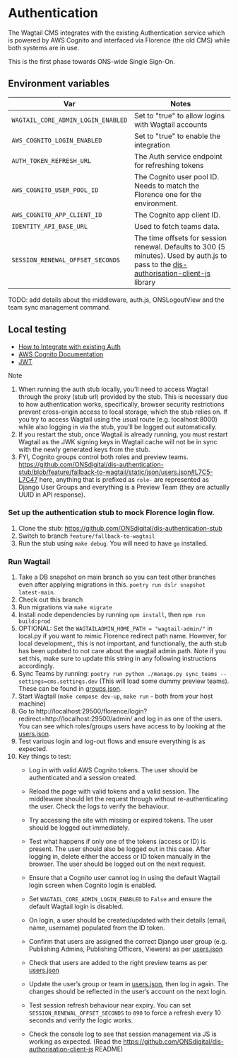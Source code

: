# Authentication

The Wagtail CMS integrates with the existing Authentication service which is powered by AWS Cognito
and interfaced via Florence (the old CMS) while both systems are in use.

This is the first phase towards ONS-wide Single Sign-On.

## Environment variables

| Var                                | Notes                                                                                                                                                                                              |
|------------------------------------|----------------------------------------------------------------------------------------------------------------------------------------------------------------------------------------------------|
| `WAGTAIL_CORE_ADMIN_LOGIN_ENABLED` | Set to "true" to allow logins with Wagtail accounts                                                                                                                                                |
| `AWS_COGNITO_LOGIN_ENABLED`        | Set to "true" to enable the integration                                                                                                                                                            |
| `AUTH_TOKEN_REFRESH_URL`           | The Auth service endpoint for refreshing tokens                                                                                                                                                    |
| `AWS_COGNITO_USER_POOL_ID`         | The Cognito user pool ID. Needs to match the Florence one for the environment.                                                                                                                     |
| `AWS_COGNITO_APP_CLIENT_ID`        | The Cognito app client ID.                                                                                                                                                                         |
| `IDENTITY_API_BASE_URL`            | Used to fetch teams data.                                                                                                                                                                          |
| `SESSION_RENEWAL_OFFSET_SECONDS`   | The time offsets for session renewal. Defaults to 300 (5 minutes). Used by auth.js to pass to the [dis-authorisation-client-js](https://github.com/ONSdigital/dis-authorisation-client-js) library |

TODO: add details about the middleware, auth.js, ONSLogoutView and the team sync management command.

## Local testing

- [How to Integrate with existing Auth](https://confluence.ons.gov.uk/display/DIS/How+to+integrate+with+auth)
- [AWS Cognito Documentation](https://docs.aws.amazon.com/cognito/latest/developerguide/cognito-user-pools.html)
- [JWT](https://jwt.io/)

> [!NOTE]
> 1. When running the auth stub locally, you’ll need to access Wagtail through the proxy (stub url) provided by the stub. This is necessary due to how authentication works, specifically, browser security restrictions prevent cross-origin access to local storage, which the stub relies on. If you try to access Wagtail using the usual route (e.g. localhost:8000) while also logging in via the stub, you’ll be logged out automatically.
> 2. If you restart the stub, once Wagtail is already running, you must restart Wagtail as the JWK signing keys in Wagtail cache will not be in sync with the newly generated keys from the stub.
> 3. FYI, Cognito groups control both roles and preview teams. https://github.com/ONSdigital/dis-authentication-stub/blob/feature/fallback-to-wagtail/static/json/users.json#L7C5-L7C47 here, anything that is prefixed as `role-` are represented as Django User Groups and everything is a Preview Team (they are actually UUID in API response).

### Set up the authentication stub to mock Florence login flow.

1. Clone the stub: https://github.com/ONSdigital/dis-authentication-stub
2. Switch to branch `feature/fallback-to-wagtail`
3. Run the stub using `make debug`. You will need to have `go` installed.

### Run Wagtail

1. Take a DB snapshot on main branch so you can test other branches even after applying migrations in this. `poetry run dslr snapshot latest-main`.
2. Check out this branch
3. Run migrations via `make migrate`
4. Install node dependencies by running `npm install`, then `npm run build:prod `
5. OPTIONAL: Set the `WAGTAILADMIN_HOME_PATH = "wagtail-admin/"` in local.py if you want to mimic Florence redirect path name. However, for local development,, this is not important, and functionally, the auth stub has been updated to not care about the wagtail admin path. Note if you set this, make sure to update this string in any following instructions accordingly.
6. Sync Teams by running: `poetry run python ./manage.py sync_teams --settings=cms.settings.dev` (This will load some dummy preview teams). These can be found in [groups.json](https://github.com/ONSdigital/dis-authentication-stub/blob/feature/fallback-to-wagtail/static/json/groups.json).
7. Start Wagtail (`make compose dev-up`, `make run` - both from your host machine)
8. Go to http://localhost:29500/florence/login?redirect=http://localhost:29500/admin/ and log in as one of the users. You can see which roles/groups users have access to by looking at the [users.json](https://github.com/ONSdigital/dis-authentication-stub/blob/feature/fallback-to-wagtail/static/json/users.json).
9. Test various login and log-out flows and ensure everything is as expected.
10. Key things to test:
    - Log in with valid AWS Cognito tokens. The user should be authenticated and a session created.
    - Reload the page with valid tokens and a valid session. The middleware should let the request through without re-authenticating the user. Check the logs to verify the behaviour.
    - Try accessing the site with missing or expired tokens. The user should be logged out immediately.
    - Test what happens if only one of the tokens (access or ID) is present. The user should also be logged out in this case. After logging in, delete either the access or ID token manually in the browser. The user should be logged out on the next request.
    - Ensure that a Cognito user cannot log in using the default Wagtail login screen when Cognito login is enabled.
    - Set `WAGTAIL_CORE_ADMIN_LOGIN_ENABLED` to `False` and ensure the default Wagtail login is disabled.
    - On login, a user should be created/updated with their details (email, name, username) populated from the ID token.

    - Confirm that users are assigned the correct Django user group (e.g. Publishing Admins, Publishing Officers, Viewers) as per [users.json](https://github.com/ONSdigital/dis-authentication-stub/blob/feature/fallback-to-wagtail/static/json/users.json)
    - Check that users are added to the right preview teams as per [users.json](https://github.com/ONSdigital/dis-authentication-stub/blob/feature/fallback-to-wagtail/static/json/users.json)
    - Update the user’s group or team in [users.json](https://github.com/ONSdigital/dis-authentication-stub/blob/feature/fallback-to-wagtail/static/json/users.json), then log in again. The changes should be reflected in the user’s account on the next login.
    - Test session refresh behaviour near expiry. You can set `SESSION_RENEWAL_OFFSET_SECONDS` to `890` to force a refresh every 10 seconds and verify the logic works.
    - Check the console log to see that session management via JS is working as expected. (Read the https://github.com/ONSdigital/dis-authorisation-client-js README)
